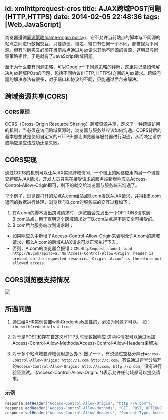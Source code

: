 id: xmlhttprequest-cros
title: AJAX跨域POST问题(HTTP,HTTPS)
date: 2014-02-05 22:48:36
tags: [Web,JavaScript]
---
浏览器遵循[同源策略(same-origin policy)](https://en.wikipedia.org/wiki/Same-origin_policy)，它不允许当前站点的脚本与不同源的站点之间进行数据交互，只要协议、域名、端口有任何一个不同，都被视为不同源。但有时确实又必须在当前站点通过Ajax请求其他不同源的资源，这明显与同源策略相悖，于是就有了JavaScript跨域问题。

至于为什么要有同源策略，可以Google一下同源策略的详解，这里只记录如何解决Ajax跨域POst的问题，包括不同协议(HTTP, HTTPS)之间的Ajax请求。跨域问题的解决办法有很多，对于端口和协议的不同，只能通过后台来解决。

## 跨域资源共享(CORS)

### CORS原理
CORS（Cross-Origin Resource Sharing）跨域资源共享，定义了一种跨域访问的机制，当必须在访问跨域资源时，浏览器与服务器应该如何沟通。CORS背后的基本思想就是使用自定义的HTTP头部让浏览器与服务器进行沟通，从而决定请求或响应是应该成功还是失败。
<!-- more -->
## CORS实现
通过CORS的机制可以让AJAX实现跨域访问，一个域上的网络应用向另一个域提交跨域AJAX请求，开发人员只需在接受请求的服务端新增响应头Access-Control-Allow-Origin即可，剩下的就交给浏览器与服务端去沟通了。

举个例子，浏览器打开的站点A.com给站点B.com发送AJAX请求，并得到B.com返回的数据进行处理，浏览器与B.com的服务端的交互过程如下：
1. 在A.com的脚本发出跨域请求时，浏览器会先发出一个OPTIONS请求到B.com站点，用于查明这个跨域请求对于B.com站点是不是安全可接受的。
2. B.com后台服务端收到请求时：
  - 如果响应头中新增了Access-Control-Allow-Origin来表明允许A.com的跨域请求，那么A.com的跨域AJAX请求可以正常执行下去。
  - 否则，A.com的浏览器会报错：`XMLHttpRequest cannot load http://B.com/api?p=a. No'Access-Control-Allow-Origin' header is present on the requested resource。 Origin 'A.com' is therefore not allowed access.`

## CORS浏览器支持情况
![](http://7xnocv.com1.z0.glb.clouddn.com/xmlhttprequest-cros-02.png)

## 所遇问题
1. 通过给XHR实例设置withCredentials属性的，必须为同源才可以。
   如：`xhr.withCredentials = true`

2. 对于是POST和存在自定义HTTP头时无数据响应
   这两种情况可以通过添加Access-Control-Allow-Methods/Access-Control-Allow-Headers来解决。

3. 对于多个站点域要跨域调用怎么办？
   搜了一下，有说通过空格分隔开`Access-Control-Allow-Origin: http://a.com http://c.com`，有说通过逗号分隔开的`Access-Control-Allow-Origin: http://a.com, http://c.com`，没有进行验证测试。
   (Access-Control-Allow-Origin: *)表示允许任何域都可以提交请求。

### 示例
```java
response.setHeader("Access-Control-Allow-Origin", "http://A.com");
response.addHeader("Access-Control-Allow-Methods", "GET, POST, OPTIONS");
response.setHeader("Access-Control-Allow-Headers", "Content-Type, Access-Control-Allow-Headers, Authorization, X-Requested-With");
```
